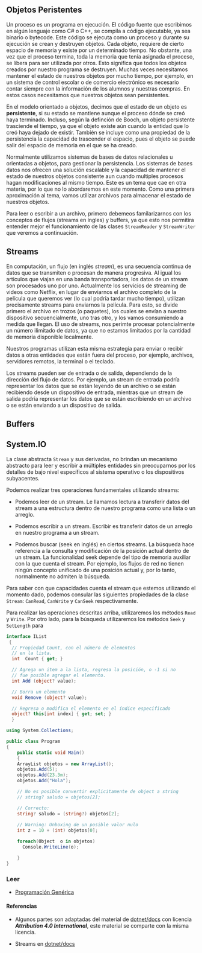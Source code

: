 
## Objetos Peristentes

Un proceso es un programa en ejecución. El código fuente que escribimos en
algún lenguaje como C# o C++, se compila a código ejecutable, ya sea binario o
bytecode. Este código se ejecuta como un proceso y durante su ejecución se
crean y destruyen objetos. Cada objeto, requiere de cierto espacio de memoria y
existe por un determinado tiempo. No obstante, una vez que el proceso termina,
toda la memoria que tenía asignada el proceso, se libera para ser utilizada por
otros. Esto significa que todos los objetos creados por nuestro programa se
destruyen. Muchas veces necesitamos mantener el estado de nuestros objetos por
mucho tiempo, por ejemplo, en un sistema de control escolar o de comercio
electrónico es necesario contar siempre con la información de los alumnos y
nuestras compras. En estos casos necesitamos que nuestros objetos sean
persistentes.

En el modelo orientado a objetos, decimos que el estado de un objeto es
**persistente**, si su estado se mantiene aunque el proceso dónde se creó haya
terminado. Incluso, según la definción de Booch, un objeto persistente
trasciende el tiempo, ya que el objeto existe aún cuando la entidad que lo creó
haya dejado de existir. También se incluye como una propiedad de la
persistencia la capacidad de trascender el espacio, pues el objeto se puede
salir del espacio de memoria en el que se ha creado. 

Normalmente utilizamos sistemas de bases de datos relacionales u orientadas a
objetos, para gestionar la persistencia. Los sistemas de bases datos nos
ofrecen una solución escalable y la capacidad de mantener el estado de nuestros
objetos consistente aun cuando multiples procesos hagan modificaciones al mismo
tiempo. Este es un tema que cae en otra materia, por lo que no lo abordaremos
en este momento. Como una primera aproximación al tema, vamos utilizar archivos
para almacenar el estado de nuestros objetos. 

Para leer o escribir a un archivo, primero debemeos familarizarnos con los 
conceptos de flujos (streams en íngles) y buffers, ya que esto nos permitira entender mejor
el funcionamiento de las clases `StreamReader` y `StreamWriter` que veremos
a continuación.

## Streams 

En computación, un flujo  (en inglés *stream*), es una secuencia continua de
datos que se transmiten o procesan de manera progresiva. Al igual los articulos
que viajan en una banda transportadora, los datos de un stream son procesados
uno por uno. Actualmente los servicios de streaming de videos como Netflix, en
lugar de enviarnos el archivo completo de la película que queremos ver (lo cual
podría tardar mucho tiempo), utilizan precisamente streams para enviarnos la
película. Para esto, se divide primero el archivo en trozos (o paquetes), los
cuales se envían a nuestro dispositivo secuencialmente, uno tras otro, y los
vamos consumiendo a medida que llegan. El uso de streams, nos perimte procesar
potencialmente un número ilimitado de datos, ya que no estamos limitados por la
cantidad de memoria disponible localmente.

Nuestros programas utilizan esta misma estrategia para enviar o recibir datos a
otras entidades que están fuera del proceso, por ejemplo, archivos, servidores
remotos, la terminal o  el teclado.  

Los streams pueden ser de entrada o de salida, dependiendo de la dirección del
flujo de datos. Por ejemplo, un stream de entrada podría representar los datos
que se están leyendo de un archivo o se están recibiendo desde un dispositivo
de entrada, mientras que un stream de salida podría representar los datos que
se están escribiendo en un archivo o se están enviando a un dispositivo de
salida. 

## Buffers


## System.IO

La clase abstracta `Stream` y sus derivadas, no brindan un mecanismo abstracto 
para leer y escribir a múltiples entidades sin preocuparnos por los detalles de 
bajo nivel específicos al sistema operativo o los dispositivos subyacentes.  

Podemos realizar tres operaciones fundamentales utilizando streams:

* Podemos leer de un stream. Le llamamos lectura a transferir datos del stream 
a una estructura dentro de nuestro programa como una lista o un arreglo.

* Podemos escribir a un stream. Escribir es transferir datos de un arreglo en 
nuestro programa a un stream. 

* Podemos buscar (seek en inglés) en ciertos streams. La búsqueda hace referencia a la
  consulta y modificación de la posición actual dentro de un stream. La
  funcionalidad seek depende del tipo de memoria auxiliar con la que cuenta el stream.
  Por ejemplo, los flujos de red no tienen ningún concepto unificado
  de una posición actual y, por lo tanto, normalmente no admiten la búsqueda.


Para saber con que capacidades cuenta el stream que estemos utilizando el momento
dado, podemos consular las siguientes propiedades de la clase `Stream`: `CanRead`, 
`CanWrite` y `CanSeek` respectivamente.

Para realizar las operaciones descritas arriba, utilizaremos los métodos `Read` y `Write`. 
Por otro lado, para la búsqueda utilizaremos los métodos `Seek` y `SetLength` para  




```csharp
interface IList
 {
  // Propiedad Count, con el número de elementos 
  // en la lista.
  int  Count { get; } 

  // Agrega un item a la lista, regresa la posición, o -1 si no 
  // fue posible agregar el elemento.
  int Add (object? value);

  // Borra un elemento  
  void Remove (object? value);

  // Regresa o modifica el elemento en el índice especificado
  object? this[int index] { get; set; }
  }
```


```csharp
using System.Collections;

public class Program 
{
    public static void Main() 
    {
    ArrayList objetos = new ArrayList();
    objetos.Add(5);
    objetos.Add(23.3m);
    objetos.Add("Hola");

    // No es posible convertir explicitamente de object a string
    // string? saludo = objetos[2];

    // Correcto: 
    string? saludo = (string?) objetos[2];
  
    // Warning: Unboxing de un posible valor nulo
    int z = 10 + (int) objetos[0];

    foreach(Object  o in objetos)
      Console.WriteLine(o);

    }
}
```

### Leer 

* [Programación Genérica](https://en.wikipedia.org/wiki/Generic_programming#Stepanov%E2%80%93Musser_and_other_generic_programming_paradigms)

#### Referencias

* Algunos partes son adaptadas del material de [dotnet/docs](https://github.com/dotnet/docs/) 
con licencia ***Attribution 4.0 International***, este material se comparte con la misma licencia. 

* Streams en [dotnet/docs](https://learn.microsoft.com/es-mx/dotnet/api/system.io.stream?view=net-7.0)

